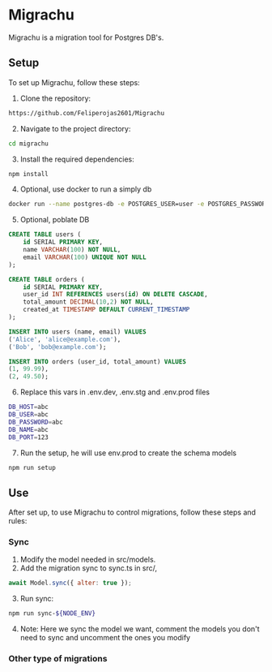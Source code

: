 # Migrachu

Migrachu is a migration tool for Postgres DB's.

## Setup

To set up Migrachu, follow these steps:

1. Clone the repository:
  ```sh
  https://github.com/Feliperojas2601/Migrachu
  ```
2. Navigate to the project directory:
  ```sh
  cd migrachu
  ```
3. Install the required dependencies:
  ```sh
  npm install
  ```
4. Optional, use docker to run a simply db 
  ```sh
  docker run --name postgres-db -e POSTGRES_USER=user -e POSTGRES_PASSWORD=pass -e POSTGRES_DB=mydb -p 5432:5432 -d postgres:latest
  ```
5. Optional, poblate DB
  ```sql
  CREATE TABLE users (
      id SERIAL PRIMARY KEY,
      name VARCHAR(100) NOT NULL,
      email VARCHAR(100) UNIQUE NOT NULL
  );

  CREATE TABLE orders (
      id SERIAL PRIMARY KEY,
      user_id INT REFERENCES users(id) ON DELETE CASCADE,
      total_amount DECIMAL(10,2) NOT NULL,
      created_at TIMESTAMP DEFAULT CURRENT_TIMESTAMP
  );

  INSERT INTO users (name, email) VALUES 
  ('Alice', 'alice@example.com'),
  ('Bob', 'bob@example.com');

  INSERT INTO orders (user_id, total_amount) VALUES 
  (1, 99.99),
  (2, 49.50);
  ```
  6. Replace this vars in .env.dev, .env.stg and .env.prod files 
  ```sh
  DB_HOST=abc
  DB_USER=abc
  DB_PASSWORD=abc
  DB_NAME=abc
  DB_PORT=123
  ```
  7. Run the setup, he will use env.prod to create the schema models 
  ```sh
  npm run setup
  ```

## Use

After set up, to use Migrachu to control migrations, follow these steps and rules:

### Sync 

1. Modify the model needed in src/models.
2. Add the migration sync to sync.ts in src/,
  ```js
  await Model.sync({ alter: true });
  ```
3. Run sync:
  ```sh
  npm run sync-${NODE_ENV}
  ```
4. Note: Here we sync the model we want, comment the models you don't need to sync and uncomment the ones you modify

### Other type of migrations 

